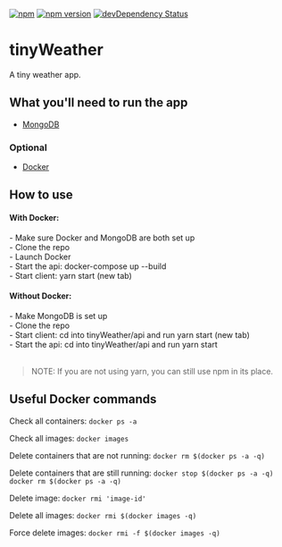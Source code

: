 [![npm](https://img.shields.io/npm/v/npm.svg?maxAge=2592000)]()
[![npm version](https://badge.fury.io/js/express.svg)](https://badge.fury.io/js/express)
[![devDependency Status](https://david-dm.org/dandeller/scaffold/dev-status.svg)](https://david-dm.org/dwyl/esta#info=devDependencies)

# tinyWeather
A tiny weather app.

<h2>What you'll need to run the app</h2>
<ul>
  <li><a href='https://www.mongodb.com/'>MongoDB</a></li>
</ul>
<h3>Optional</h3>
<ul>
  <li><a href='https://docs.docker.com/desktop/'>Docker</a></li>
</ul> 

<h2>How to use</h2>
<h4>With Docker:</h4>
  - Make sure Docker and MongoDB are both set up<br />
  - Clone the repo<br />
  - Launch Docker<br />
  - Start the api: docker-compose up --build<br />
  - Start client: yarn start (new tab)<br />

<h4>Without Docker:</h4>
  - Make MongoDB is set up<br />
  - Clone the repo<br />
  - Start client: cd into tinyWeather/api and run yarn start (new tab)<br />
  - Start the api: cd into tinyWeather/api and run yarn start<br />
  <br/>
  
> NOTE: If you are not using yarn, you can still use npm in its place.

<h2>Useful Docker commands</h2>

Check all containers: `docker ps -a`

Check all images: `docker images`

Delete containers that are not running: `docker rm $(docker ps -a -q)`

Delete containers that are still running: `docker stop $(docker ps -a -q) docker rm $(docker ps -a -q)`

Delete image: `docker rmi 'image-id'`

Delete all images: `docker rmi $(docker images -q)`

Force delete images: `docker rmi -f $(docker images -q)`
